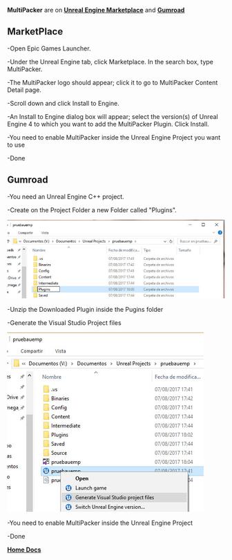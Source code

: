 **MultiPacker** are on [**Unreal Engine Marketplace**](https://www.unrealengine.com/marketplace/multipacker-texture-and-material-packer?sessionInvalidated=true) and [**Gumroad**](https://gumroad.com/products/cYyEo/edit)
## MarketPlace
-Open Epic Games Launcher.

-Under the Unreal Engine tab, click Marketplace. In the search box, type MultiPacker.

-The MultiPacker logo should appear; click it to go to MultiPacker Content Detail page.

-Scroll down and click Install to Engine.

-An Install to Engine dialog box will appear; select the version(s) of Unreal Engine 4 to which you want to add the MultiPacker Plugin. Click Install.

-You need to enable MultiPacker inside the Unreal Engine Project you want to use

-Done

## Gumroad
-You need an Unreal Engine C++ project.

-Create on the Project Folder a new Folder called "Plugins".

![Image](https://github.com/cheke/MultiPacker/blob/master/Doc/2-Plugin.jpg)

-Unzip the Downloaded Plugin inside the Pugins folder

-Generate the Visual Studio Project files

![Image](https://github.com/cheke/MultiPacker/blob/master/Doc/4_generate.jpg)

-You need to enable MultiPacker inside the Unreal Engine Project

-Done

[**Home Docs**](https://cheke.github.io/MultiPacker)
